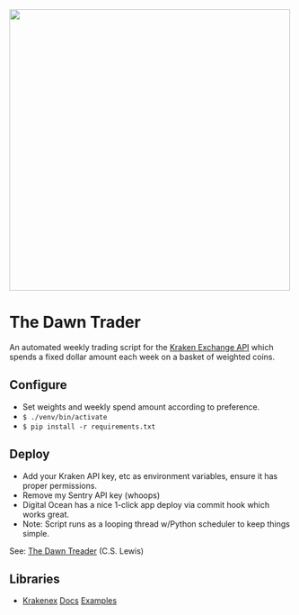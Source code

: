 <img src="https://vignette3.wikia.nocookie.net/narnia/images/9/91/Narniadawntreader.png/revision/latest?cb=20101128130243" width=500/>

# The Dawn Trader
An automated weekly trading script for the [Kraken Exchange API](https://www.kraken.com/help/api) which spends a fixed dollar amount each week on a basket of weighted coins.

## Configure
- Set weights and weekly spend amount according to preference.
- `$ ./venv/bin/activate`
- `$ pip install -r requirements.txt`

## Deploy
- Add your Kraken API key, etc as environment variables, ensure it has proper permissions.
- Remove my Sentry API key (whoops)
- Digital Ocean has a nice 1-click app deploy via commit hook which works great.
- Note: Script runs as a looping thread w/Python scheduler to keep things simple.

See: [The Dawn Treader](https://www.amazon.com/Voyage-Dawn-Treader-Chronicles-Narnia-ebook/dp/B001I45UEI) (C.S. Lewis)

## Libraries
- [Krakenex](https://github.com/veox/python3-krakenex) [Docs](https://python3-krakenex.readthedocs.io/en/latest/) [Examples](https://github.com/veox/python3-krakenex/tree/master/examples)
